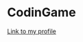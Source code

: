 # CodinGame

[Link to my profile](https://www.codingame.com/profile/d3fa217fe455d615bc22a42909a764a81662055)
